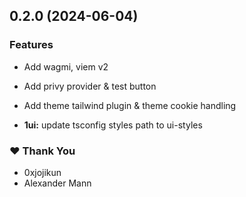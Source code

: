 ## 0.2.0 (2024-06-04)

### Features

- Add wagmi, viem v2

- Add privy provider & test button

- Add theme tailwind plugin & theme cookie handling

- **1ui:** update tsconfig styles path to ui-styles

### ❤️ Thank You

- 0xjojikun
- Alexander Mann
